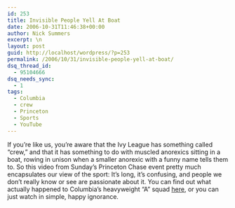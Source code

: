 ```yaml
---
id: 253
title: Invisible People Yell At Boat
date: 2006-10-31T11:46:38+00:00
author: Nick Summers
excerpt: \n
layout: post
guid: http://localhost/wordpress/?p=253
permalink: /2006/10/31/invisible-people-yell-at-boat/
dsq_thread_id:
  - 95104666
dsq_needs_sync:
  - 1
tags:
  - Columbia
  - crew
  - Princeton
  - Sports
  - YouTube
---
```

If you&#8217;re like us, you&#8217;re aware that the Ivy League has something called &#8220;crew,&#8221; and that it has something to do with muscled anorexics sitting in a boat, rowing in unison when a smaller anorexic with a funny name tells them to. So this video from Sunday&#8217;s Princeton Chase event pretty much encapsulates our view of the sport: It&#8217;s long, it&#8217;s confusing, and people we don&#8217;t really know or see are passionate about it. You can find out what actually happened to Columbia&#8217;s heavyweight &#8220;A&#8221; squad [here](http://www.gocolumbialions.com/ViewArticle.dbml?DB_OEM_ID=9600&ATCLID=660707), or you can just watch in simple, happy ignorance.